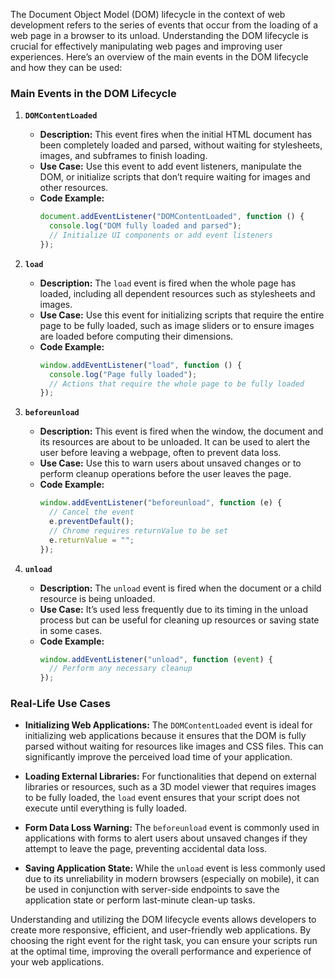 The Document Object Model (DOM) lifecycle in the context of web development refers to the series of events that occur from the loading of a web page in a browser to its unload. Understanding the DOM lifecycle is crucial for effectively manipulating web pages and improving user experiences. Here’s an overview of the main events in the DOM lifecycle and how they can be used:

### Main Events in the DOM Lifecycle

1. **`DOMContentLoaded`**

   - **Description:** This event fires when the initial HTML document has been completely loaded and parsed, without waiting for stylesheets, images, and subframes to finish loading.
   - **Use Case:** Use this event to add event listeners, manipulate the DOM, or initialize scripts that don’t require waiting for images and other resources.
   - **Code Example:**
     ```javascript
     document.addEventListener("DOMContentLoaded", function () {
       console.log("DOM fully loaded and parsed");
       // Initialize UI components or add event listeners
     });
     ```

2. **`load`**

   - **Description:** The `load` event is fired when the whole page has loaded, including all dependent resources such as stylesheets and images.
   - **Use Case:** Use this event for initializing scripts that require the entire page to be fully loaded, such as image sliders or to ensure images are loaded before computing their dimensions.
   - **Code Example:**
     ```javascript
     window.addEventListener("load", function () {
       console.log("Page fully loaded");
       // Actions that require the whole page to be fully loaded
     });
     ```

3. **`beforeunload`**

   - **Description:** This event is fired when the window, the document and its resources are about to be unloaded. It can be used to alert the user before leaving a webpage, often to prevent data loss.
   - **Use Case:** Use this to warn users about unsaved changes or to perform cleanup operations before the user leaves the page.
   - **Code Example:**
     ```javascript
     window.addEventListener("beforeunload", function (e) {
       // Cancel the event
       e.preventDefault();
       // Chrome requires returnValue to be set
       e.returnValue = "";
     });
     ```

4. **`unload`**
   - **Description:** The `unload` event is fired when the document or a child resource is being unloaded.
   - **Use Case:** It’s used less frequently due to its timing in the unload process but can be useful for cleaning up resources or saving state in some cases.
   - **Code Example:**
     ```javascript
     window.addEventListener("unload", function (event) {
       // Perform any necessary cleanup
     });
     ```

### Real-Life Use Cases

- **Initializing Web Applications:** The `DOMContentLoaded` event is ideal for initializing web applications because it ensures that the DOM is fully parsed without waiting for resources like images and CSS files. This can significantly improve the perceived load time of your application.

- **Loading External Libraries:** For functionalities that depend on external libraries or resources, such as a 3D model viewer that requires images to be fully loaded, the `load` event ensures that your script does not execute until everything is fully loaded.

- **Form Data Loss Warning:** The `beforeunload` event is commonly used in applications with forms to alert users about unsaved changes if they attempt to leave the page, preventing accidental data loss.

- **Saving Application State:** While the `unload` event is less commonly used due to its unreliability in modern browsers (especially on mobile), it can be used in conjunction with server-side endpoints to save the application state or perform last-minute clean-up tasks.

Understanding and utilizing the DOM lifecycle events allows developers to create more responsive, efficient, and user-friendly web applications. By choosing the right event for the right task, you can ensure your scripts run at the optimal time, improving the overall performance and experience of your web applications.
